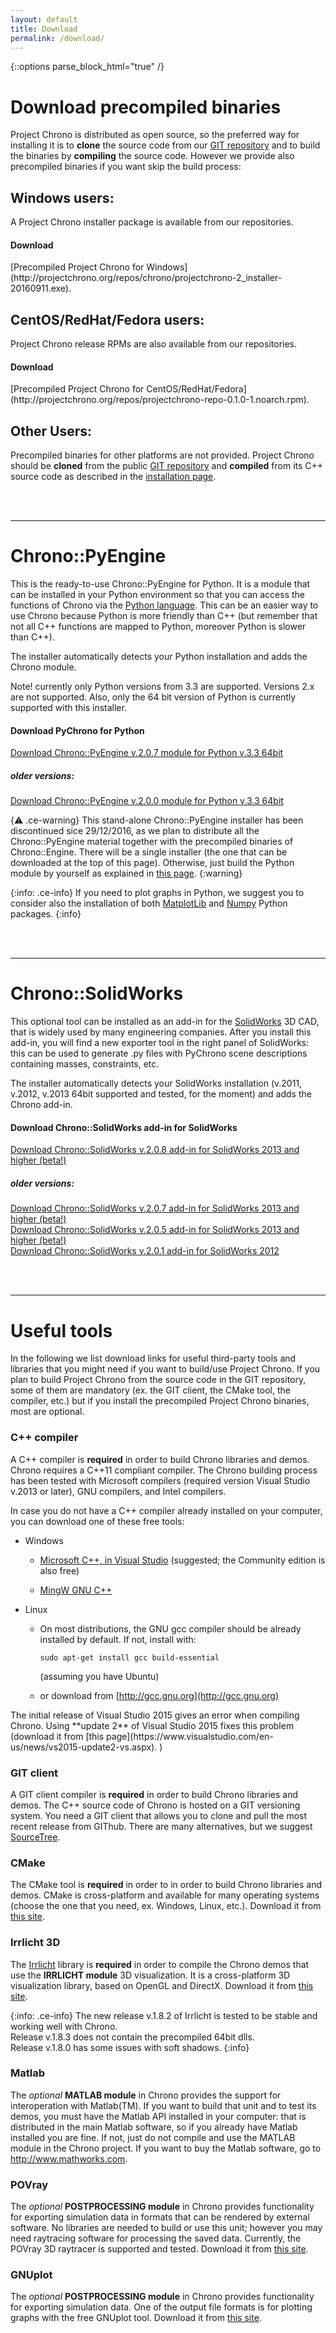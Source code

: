 ```yaml
---
layout: default
title: Download
permalink: /download/
---
```


{::options parse_block_html="true" /}

Download precompiled binaries
=============================

Project Chrono is distributed as open source, 
so the preferred way for installing it is to **clone** the source code from our [GIT repository](https://github.com/projectchrono/chrono) and to build the binaries by **compiling** the source code. 
However we provide also precompiled binaries if you want skip the build process:

## Windows users:
A Project Chrono installer package is available from our repositories.

<div class="well">
<h4> <span class="glyphicon glyphicon-download-alt"></span> Download</h4>
[Precompiled Project Chrono for Windows](http://projectchrono.org/repos/chrono/projectchrono-2_installer-20160911.exe).
</div>


## CentOS/RedHat/Fedora users:
Project Chrono release RPMs are also available from our repositories.

<div class="well">
<h4> <span class="glyphicon glyphicon-download-alt"></span> Download</h4>
[Precompiled Project Chrono for CentOS/RedHat/Fedora](http://projectchrono.org/repos/projectchrono-repo-0.1.0-1.noarch.rpm).
</div>


## Other Users:
Precompiled binaries for other platforms are not provided. Project Chrono should be **cloned** from the public [GIT repository](https://github.com/projectchrono/chrono) and **compiled** from its C++ source code as described in the  [installation page](http://api.chrono.projectchrono.org/tutorial_install_chrono.html).



<br>
<br>

---


Chrono::PyEngine
================

This is the ready-to-use Chrono::PyEngine for Python. It is a module
that can be installed in your Python environment so that you can access
the functions of Chrono via the [Python
language](http://www.python.org). This can be an easier way to use
Chrono because Python is more friendly than C++ (but remember
that not all C++ functions are mapped to Python, moreover Python is
slower than C++).

The installer automatically detects your Python installation and adds
the Chrono module.

Note! currently only Python versions from 3.3 are supported. Versions 2.x are not supported. Also, only
the 64 bit version of Python is currently supported with this installer.


<div class="well">
<h4> <span class="glyphicon glyphicon-download-alt"></span> Download PyChrono for Python</h4>

<a href="http://www.projectchrono.org/assets/installers/PyChronoEngine_v2.0.7.exe"> Download Chrono::PyEngine v.2.0.7 module for Python v.3.3 64bit</a><br />

<h5> older versions:</h5>

<a href="http://www.projectchrono.org/assets/installers/PyChronoEngine_v2.0.0.exe"> Download Chrono::PyEngine v.2.0.0 module for Python v.3.3 64bit</a>

</div>

{:warning: .ce-warning} 
This stand-alone Chrono::PyEngine installer has been discontinued sice 29/12/2016, as we plan to distribute all the Chrono::PyEngine material together with the precompiled binaries of Chrono::Engine. There will be a single installer (the one that can be downloaded at the top of this page). Otherwise, just build the Python module by yourself as
explained in [this page](http://api.chrono.projectchrono.org/module_python_installation.html).
{:warning}

{:info: .ce-info}
If you need to plot graphs in Python, we suggest you to consider also the installation of both 
[MatplotLib](http://matplotlib.org/downloads.html) and 
[Numpy](http://www.numpy.org) 
Python packages.
{:info}


<br>
<br>


---


Chrono::SolidWorks
==================

This optional tool can be installed as an add-in for the
[SolidWorks](http://www.SolidWorks.com) 3D CAD, that is widely used by
many engineering companies. After you install this add-in, you will find
a new exporter tool in the right panel of SolidWorks: this can be used
to generate .py files with PyChrono scene descriptions
containing masses, constraints, etc.

The installer automatically detects your SolidWorks installation (v.2011,
v.2012, v.2013 64bit supported and tested, for the moment) and adds the
Chrono add-in.

		  
<div class="well">
<h4> <span class="glyphicon glyphicon-download-alt"></span> Download Chrono::SolidWorks add-in for SolidWorks</h4>
<a href="http://www.projectchrono.org/assets/installers/ChronoEngine_SolidWorks_v2.08.exe"> Download Chrono::SolidWorks v.2.0.8 add-in for SolidWorks 2013 and higher (beta!)</a><br />

<h5> older versions:</h5>

<a href="http://www.projectchrono.org/assets/installers/ChronoEngine_SolidWorks_v2.07.exe"> Download Chrono::SolidWorks v.2.0.7 add-in for SolidWorks 2013 and higher (beta!)</a><br />
<a href="http://www.projectchrono.org/assets/installers/ChronoEngine_SolidWorks_v2.05.exe"> Download Chrono::SolidWorks v.2.0.5 add-in for SolidWorks 2013 and higher (beta!)</a><br />
<a href="http://www.projectchrono.org/assets/installers/ChronoEngine_SolidWorks_v2.01.exe"> Download Chrono::SolidWorks v.2.0.1 add-in for SolidWorks 2012</a><br />
</div>

<br>
<br>

---


Useful tools 
=============================

In the following we list download links for useful third-party tools and libraries that you might need if you want to build/use Project Chrono. If you plan to build Project Chrono from the source code in the GIT repository, some of them are mandatory (ex. the GIT client, the CMake tool, the compiler, etc.) but if you install the precompiled Project Chrono binaries, most are optional.


### C++ compiler 

A C++ compiler is **required** in order to build 
Chrono libraries and demos. Chrono requires a C++11 compliant compiler. The Chrono building process has been tested with Microsoft compilers (required version Visual Studio v.2013 or later), GNU compilers, and Intel compilers.

<div class="ce-info">

In case you do not have a C++ compiler already installed on your computer, you can download one of these free tools:

* Windows 

  * [Microsoft C++, in Visual Studio](https://www.visualstudio.com)  (suggested; the Community edition is also free)
  
  * [MingW GNU C++](http://www.mingw.org/wiki/InstallationHOWTOforMinGW)
  
* Linux 

  * On most distributions, the GNU gcc compiler should be already installed by default. If not, install with:  
	```
	sudo apt-get install gcc build-essential 
	```  
    (assuming you have Ubuntu) 
   
  * or download from [http://gcc.gnu.org](http://gcc.gnu.org)
</div>

<div class="ce-danger">
The initial release of Visual Studio 2015 gives an 
error when compiling Chrono. Using **update 2** of Visual Studio 2015 fixes this problem (download it from 
[this page](https://www.visualstudio.com/en-us/news/vs2015-update2-vs.aspx). )
</div>


### GIT client

A GIT client compiler is **required** in order to build 
Chrono libraries and demos.
The C++ source code of Chrono is hosted on a GIT versioning system. 
You need a GIT client that allows you to clone and pull the most recent release from GIThub. 
There are many alternatives, but we suggest [SourceTree](https://www.sourcetreeapp.com/).

	
### CMake

The CMake tool is **required** in order to in order to build 
Chrono libraries and demos. CMake is cross-platform and available
for many operating systems (choose the one that you need, ex. Windows,
Linux, etc.). Download it from [this site](http://www.cmake.org/cmake/resources/software.html).


### Irrlicht 3D

The [Irrlicht](http://irrlicht.sourceforge.net/downloads.html) library
is **required** in order to compile the Chrono demos that use the **IRRLICHT module**
3D visualization. It is a cross-platform 3D visualization library, based
on OpenGL and DirectX. Download it from [this site](http://downloads.sourceforge.net/irrlicht/irrlicht-1.8.2.zip).

{:info: .ce-info}
The new release v.1.8.2 of Irrlicht is tested to be stable and working well with Chrono.  
Release v.1.8.3 does not contain the precompiled 64bit dlls.  
Release v.1.8.0 has some issues with soft shadows.
{:info}


### Matlab

The *optional* **MATLAB module** in Chrono provides the support
for interoperation with Matlab(TM). If you want to build that unit and
to test its demos, you must have the Matlab API installed in your
computer: that is distributed in the main Matlab software, so if you
already have Matlab installed you are fine. If not, just do not compile and use the
MATLAB module in the Chrono project. If you want to buy the
Matlab software, go to
[<http://www.mathworks.com>](http://www.mathworks.com).


### POVray

The *optional* **POSTPROCESSING module** in Chrono provides
functionality for exporting simulation data in formats that can be
rendered by external software. No libraries are needed to build or use
this unit; however you may need raytracing software for
processing the saved data. Currently, the POVray 3D raytracer is
supported and tested. Download it from [this
site](http://www.povray.org).

### GNUplot

The *optional* **POSTPROCESSING module** in Chrono provides
functionality for exporting simulation data. One of the output file formats 
is for plotting graphs with the free GNUplot tool. Download it from [this
site](http://www.gnuplot.info).


